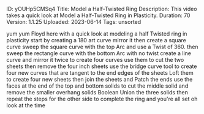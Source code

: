 ID: yOUHp5CMSq4
Title: Model a Half-Twisted Ring
Description: This video takes a quick look at Model a Half-Twisted Ring in Plasticity.
Duration: 70
Version: 1.1.25
Uploaded: 2023-06-14
Tags: unsorted

yum yum Floyd here with a quick look at
modeling a half Twisted ring in
plasticity start by creating a 180 art
curve mirror it then create a square
curve sweep the square curve with the
top Arc and use a Twist of 360. then
sweep the rectangle curve with the
bottom Arc with no twist create a line
curve and mirror it twice to create four
curves
use them to cut the two sheets then
remove the four inch sheets
use the bridge curve tool to create four
new curves that are tangent to the end
edges of the sheets
Loft them to create four new sheets
then join the sheets and Patch the ends
use the faces at the end of the top and
bottom solids to cut the middle solid
and remove the smaller overhang solids
Boolean Union the three solids
then repeat the steps for the other side
to complete the ring and you're all set
oh look at the time
